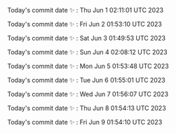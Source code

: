 Today's commit date ✨ : Thu Jun 1 02:11:01 UTC 2023 

Today's commit date ✨ : Fri Jun 2 01:53:10 UTC 2023 

Today's commit date ✨ : Sat Jun 3 01:49:53 UTC 2023 

Today's commit date ✨ : Sun Jun 4 02:08:12 UTC 2023 

Today's commit date ✨ : Mon Jun 5 01:53:48 UTC 2023 

Today's commit date ✨ : Tue Jun 6 01:55:01 UTC 2023 

Today's commit date ✨ : Wed Jun 7 01:56:07 UTC 2023 

Today's commit date ✨ : Thu Jun 8 01:54:13 UTC 2023 

Today's commit date ✨ : Fri Jun 9 01:54:10 UTC 2023 

